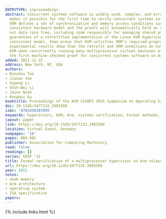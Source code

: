 ```yaml
---
ENTRYTYPE: inproceedings
abstract: Concurrent systems software is widely-used, complex, and error-prone, posing a significant security risk. We introduce VRM, a new framework that
  makes it possible for the first time to verify concurrent systems software, such as operating systems and hypervisors, on Arm relaxed memory hardware.
  VRM defines a set of synchronization and memory access conditions such that a program that satisfies these conditions can be mostly verified on a sequentially
  consistent hardware model and the proofs will automatically hold on relaxed memory hardware. VRM can be used to verify concurrent kernel code that is
  not data race free, including code responsible for managing shared page tables in the presence of relaxed MMU hardware. Using VRM, we verify the security
  guarantees of a retrofitted implementation of the Linux KVM hypervisor on Arm. For multiple versions of KVM, we prove KVM's security properties on a sequentially
  consistent model, then prove that KVM satisfies VRM's required program conditions such that its security proofs hold on Arm relaxed memory hardware. Our
  experimental results show that the retrofit and VRM conditions do not adversely affect the scalability of verified KVM, as it performs similar to unmodified
  KVM when concurrently running many multiprocessor virtual machines with real application workloads on Arm multiprocessor server hardware. Our work is
  the first machine-checked proof for concurrent systems software on Arm relaxed memory hardware.
added: 2021-11-22
address: New York, NY, USA
authors:
- Runzhou Tao
- Jianan Yao
- Xupeng Li
- Shih-Wei Li
- Jason Nieh
- Ronghui Gu
booktitle: Proceedings of the ACM SIGOPS 28th Symposium on Operating Systems Principles
doi: 10.1145/3477132.3483560
isbn: '9781450387095'
keywords: hypervisors, KVM, Arm, systems verification, Formal methods, relaxed memory
layout: paper
link: https://doi.org/10.1145/3477132.3483560
location: Virtual Event, Germany
numpages: '16'
pages: 866-881
publisher: Association for Computing Machinery
read: false
readings: []
series: SOSP '21
title: Formal verification of a multiprocessor hypervisor on Arm relaxed memory hardware
url: https://doi.org/10.1145/3477132.3483560
year: 2021
notes:
- weak memory
- Arm architecture
- operating system
- ISA specification
papers:
---
```

{% include links.html %}
